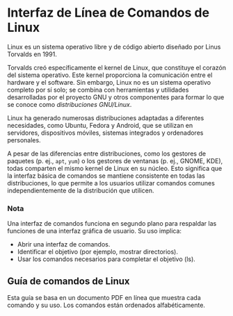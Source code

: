 # Interfaz de Línea de Comandos de Linux

Linux es un sistema operativo libre y de código abierto diseñado por Linus Torvalds en 1991.

Torvalds creó específicamente el kernel de Linux, que constituye el corazón del sistema operativo. Este kernel proporciona la comunicación entre el hardware y el software. Sin embargo, Linux no es un sistema operativo completo por sí solo; se combina con herramientas y utilidades desarrolladas por el proyecto GNU y otros componentes para formar lo que se conoce como *distribuciones GNU/Linux*.

Linux ha generado numerosas distribuciones adaptadas a diferentes necesidades, como Ubuntu, Fedora y Android, que se utilizan en servidores, dispositivos móviles, sistemas integrados y ordenadores personales.

A pesar de las diferencias entre distribuciones, como los gestores de paquetes (p. ej., `apt`, `yum`) o los gestores de ventanas (p. ej., GNOME, KDE), todas comparten el mismo kernel de Linux en su núcleo. Esto significa que la interfaz básica de comandos se mantiene consistente en todas las distribuciones, lo que permite a los usuarios utilizar comandos comunes independientemente de la distribución que utilicen.

### Nota

Una interfaz de comandos funciona en segundo plano para respaldar las funciones de una interfaz gráfica de usuario. Su uso implica:

- Abrir una interfaz de comandos.
- Identificar el objetivo (por ejemplo, mostrar directorios).
- Usar los comandos necesarios para completar el objetivo (ls).

## Guía de comandos de Linux

Esta guía se basa en un documento PDF en línea que muestra cada comando y su uso. Los comandos están ordenados alfabéticamente.